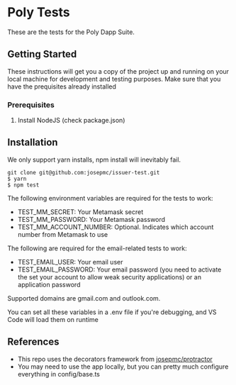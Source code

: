 # Poly Tests

These are the tests for the Poly Dapp Suite.

## Getting Started

These instructions will get you a copy of the project up and running on your local machine for development and testing purposes. Make sure that you have the prequisites already installed

### Prerequisites

1. Install NodeJS (check package.json)

## Installation

We only support yarn installs, npm install will inevitably fail.

```
git clone git@github.com:josepmc/issuer-test.git
$ yarn
$ npm test
```

The following environment variables are required for the tests to work:

- TEST_MM_SECRET: Your Metamask secret
- TEST_MM_PASSWORD: Your Metamask password
- TEST_MM_ACCOUNT_NUMBER: Optional. Indicates which account number from Metamask to use

The following are required for the email-related tests to work:

- TEST_EMAIL_USER: Your email user
- TEST_EMAIL_PASSWORD: Your email password (you need to activate the set your account to allow weak security applications) or an application password

Supported domains are gmail.com and outlook.com.

You can set all these variables in a .env file if you're debugging, and VS Code will load them on runtime

## References

- This repo uses the decorators framework from [josepmc/protractor](https://github.com/josepmc/protractor)
- You may need to use the app locally, but you can pretty much configure everything in config/base.ts
